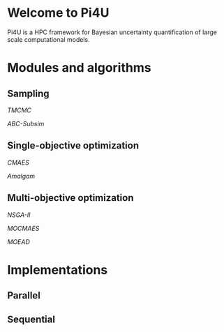 # Welcome to Pi4U

Pi4U is a HPC framework for Bayesian uncertainty quantification of large scale computational models.

# Modules and algorithms

##    Sampling

 *TMCMC*

 *ABC-Subsim*

## Single-objective optimization

 *CMAES*

 *Amalgam*

## Multi-objective optimization

 *NSGA-II*

 *MOCMAES*

 *MOEAD*

# Implementations

## Parallel

## Sequential
